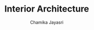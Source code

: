 ---
is_programmatic_layout_5: true
draft: false
title: Interior Architecture
snippet: Interior Architecture
image:
  src: /images/pseo/best-work-management-tools-for-interior-architecture.jpg
  alt: interior architecture, task management, resource management, productivity
publishDate: 2024-11-29
category: ""
author: Chamika Jayasri
tags:
  - interiorarchitecture
  - Tips
  - Open-Source
  - Team
content_01: |
    The interior architecture industry is characterized by the intricate balance of design aesthetics and functional space planning, necessitating collaboration among architects, designers, and clients. Effective task management tools are vital for success in this field, as they streamline project coordination, enhance communication, and ensure timely delivery of complex design solutions amidst tight deadlines and evolving client needs.',
content_02: |
    Worklenz helps architects streamline design workflows, track milestones, and improve project coordination.
description: Discover the best work management tools for interior architecture including WorkLenz, designed for your specific needs.
related: [best-work-management-tools-for-architecture, best-work-management-tools-for-interior-design, best-work-management-tools-for-luxury-goods, best-work-management-tools-for-residential-construction]
---